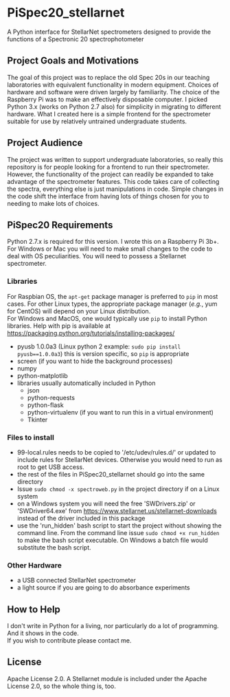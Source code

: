 # PiSpec20_stellarnet
A Python interface for StellarNet spectrometers designed to provide the functions of a Spectronic 20 spectrophotometer
## Project Goals and Motivations  
The goal of this project was to replace the old Spec 20s in our teaching laboratories with equivalent functionality in 
modern equipment.  Choices of hardware and software were driven largely by familiarity.  The choice of the Raspberry Pi was 
to make an effectively disposable computer.  I picked Python 3.x (works on Python 2.7 also) for simplicity in migrating to different hardware.  What I created here is a simple frontend for the spectrometer suitable for use by relatively untrained undergraduate students.
## Project Audience  
The project was written to support undergraduate laboratories, so really this repository is for people looking for a frontend 
to run their spectrometer.  However, the functionality of the project can readily be expanded to take advantage of the 
spectrometer features.  This code takes care of collecting the spectra, everything else is just manipulations in code.  Simple changes in the code shift the interface from having lots of things chosen for you to needing to make lots of choices.
## PiSpec20 Requirements  
Python 2.7.x is required for this version.  I wrote this on a Raspberry Pi 3b+.  For Windows or Mac you will need to make small changes to the code to deal with OS peculiarities.  You will need to possess a Stellarnet spectrometer.
### Libraries 
For Raspbian OS, the `apt-get` package manager is preferred to `pip` in most cases.  For other Linux types, the appropriate package manager (*e.g.*, yum for CentOS) will depend on your Linux distribution.   
For Windows and MacOS, one would typically use `pip` to install Python libraries.  Help with pip is available at https://packaging.python.org/tutorials/installing-packages/  
- pyusb 1.0.0a3  (Linux python 2 example:  `sudo pip install pyusb==1.0.0a3`)  this is version specific, so `pip` is appropriate  
- screen (if you want to hide the background processes)
- numpy  
- python-matplotlib  
- libraries usually automatically included in Python
  - json  
  - python-requests  
  - python-flask  
  - python-virtualenv  (if you want to run this in a virtual environment)
  - Tkinter  
### Files to install
- 99-local.rules  needs to be copied to '/etc/udev/rules.d/' or updated to include rules for StellarNet devices.  Otherwise 
you would need to run as root to get USB access.
- the rest of the files in PiSpec20_stellarnet should go into the same directory
- Issue `sudo chmod -x spectroweb.py` in the project directory if on a Linux system  
- on a Windows system you will need the free 'SWDrivers.zip' or 'SWDriver64.exe' from https://www.stellarnet.us/stellarnet-downloads  instead of the driver included in this package  
- use the 'run_hidden' bash script to start the project without showing the command line.  From the command line issue `sudo chmod +x run_hidden` to make the bash script executable.  On Windows a batch file would substitute the bash script.
### Other Hardware  
- a USB connected StellarNet spectrometer  
- a light source if you are going to do absorbance experiments
## How to Help  
I don't write in Python for a living, nor particularly do a lot of programming.  And it shows in the code.  
If you wish to contribute please contact me.
## License  
Apache License 2.0.  A Stellarnet module is included under the Apache License 2.0, so the whole thing is, too.
